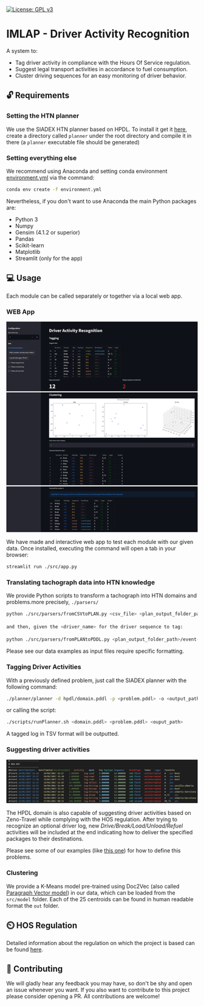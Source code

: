 [![License: GPL v3](https://img.shields.io/badge/License-GPLv3-blue.svg)](https://www.gnu.org/licenses/gpl-3.0)

# IMLAP - Driver Activity Recognition

A system to:

- Tag driver activity in compliance with the Hours Of Service regulation.
- Suggest legal transport activities in accordance to fuel consumption.
- Cluster driving sequences for an easy monitoring of driver behavior.

## :unlock: Requirements

### Setting the HTN planner

We use the SIADEX HTN planner based on HPDL. To install it get it [here](https://github.com/IgnacioVellido/VGDL-to-HTN-Parser/tree/master/planners/Siadex), create a directory called ``planner`` under the root directory and compile it in there (a ``planner`` executable file should be generated)

### Setting everything else

We recommend using Anaconda and setting conda environment [environment.yml](./environment.yml) via the command:

```bash
conda env create -f environment.yml
```

Nevertheless, if you don't want to use Anaconda the main Python packages are:

- Python 3
- Numpy
- Gensim (4.1.2 or superior)
- Pandas
- Scikit-learn
- Matplotlib
- Streamlit (only for the app)

## :computer: Usage

Each module can be called separately or together via a local web app.

### WEB App

![App](./doc/app_example1.png)
![App](./doc/app_example2.png)
![App](./doc/app_example3.png)

We have made and interactive web app to test each module with our given data.
Once installed, executing the command will open a tab in your browser:

```bash
streamlit run ./src/app.py
```

### Translating tachograph data into HTN knowledge

We provide Python scripts to transform a tachograph into HTN domains and problems.more precisely, ``./parsers/``

```bash
python ./src/parsers/fromCSVtoPLAN.py <csv_file> <plan_output_folder_path>

and then, given the <driver_name> for the driver sequence to tag:

python ./src/parsers/fromPLANtoPDDL.py <plan_output_folder_path>/event-log-<driver_name>.plan <problem_output_folder_path>
```

Please see our data examples as input files require specific formatting.

### Tagging Driver Activities

With a previously defined problem, just call the SIADEX planner with the following command:

```bash
./planner/planner -d hpdl/domain.pddl -p <problem.pddl> -o <output_path>
```

or calling the script:

```bash
./scripts/runPlanner.sh <domain.pddl> <problem.pddl> <ouput_path>
```

A tagged log in TSV format will be outputted.

### Suggesting driver activities

![Zeno](./doc/zeno_example.png)

The HPDL domain is also capable of suggesting driver activities based on Zeno-Travel while complying with the HOS regulation. After trying to recognize an optional driver log, new _Drive/Break/Load/Unload/Refuel_ activities will be included at the end indicating how to deliver the specified packages to their destinations.

Please see some of our examples (like [this one](https://github.com/IgnacioVellido/IMLAP-Driver-Activity-Recognition/blob/main/hpdl/problem-driver1.pddl#L1281)) for how to define this problems.

### Clustering

We provide a K-Means model pre-trained using Doc2Vec (also called [Paragraph Vector model](https://cs.stanford.edu/~quocle/paragraph_vector.pdf)) in our data, which can be loaded from the ``src/model`` folder.
Each of the 25 centroids can be found in human readable format the ``out`` folder.

## ⏲️ HOS Regulation

Detailed information about the regulation on which the project is based can be found [here](doc/HOS_regulation.md).

## :handshake: Contributing

We will gladly hear any feedback you may have, so don't be shy and open an issue whenever you want.
If you also want to contribute to this project please consider opening a PR. All contributions are welcome!
